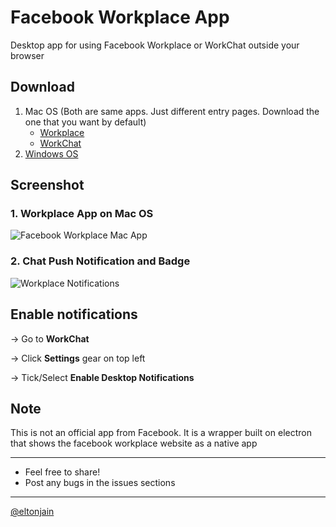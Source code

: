 # Facebook Workplace App
Desktop app for using Facebook Workplace or WorkChat outside your browser



## Download
1. Mac OS (Both are same apps. Just different entry pages. Download the one that you want by default)
   - [Workplace](https://github.com/scazzy/facebook-workplace-app/blob/master/mac/Workplace.app.zip)
   - [WorkChat](https://github.com/scazzy/facebook-workplace-app/blob/master/mac/WorkChat.app.zip)
2. [Windows OS](https://github.com/scazzy/facebook-workplace-app/raw/master/windows/Workplace-win32-x64.zip)



## Screenshot
### 1. Workplace App on Mac OS
![Facebook Workplace Mac App](https://meltedsoup.files.wordpress.com/2017/02/fbwok.jpg)


### 2. Chat Push Notification and Badge
![Workplace Notifications](http://i.imgur.com/KukcuFY.jpg)



## Enable notifications
-> Go to **WorkChat**

-> Click **Settings** gear on top left 

-> Tick/Select **Enable Desktop Notifications**



## Note
This is not an official app from Facebook.
It is a wrapper built on electron that shows the facebook workplace website as a native app


----
* Feel free to share!
* Post any bugs in the issues sections


----
[@eltonjain](http://twitter.com/eltonjain)
